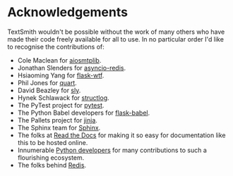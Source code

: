 # Acknowledgements

TextSmith wouldn't be possible without the work of many others who have made
their code freely available for all to use. In no particular order I'd like to
recognise the contributions of:

* Cole Maclean for [aiosmtplib](https://github.com/cole/aiosmtplib).
* Jonathan Slenders for [asyncio-redis](https://github.com/jonathanslenders/asyncio-redis).
* Hsiaoming Yang for [flask-wtf](https://github.com/lepture/flask-wtf).
* Phil Jones for [quart](https://github.com/pgjones/quart).
* David Beazley for [sly](https://github.com/dabeaz/sly).
* Hynek Schlawack for [structlog](https://github.com/hynek/structlog).
* The PyTest project for [pytest](https://github.com/pytest-dev/pytest).
* The Python Babel developers for [flask-babel](https://github.com/python-babel/flask-babel).
* The Pallets project for [jinja](https://github.com/pallets/jinja).
* The Sphinx team for [Sphinx](https://github.com/sphinx-doc/sphinx).
* The folks at [Read the Docs](https://readthedocs.org/) for making it so easy
  for documentation like this to be hosted online.
* Innumerable [Python developers](https://python.org/) for many contributions
  to such a flourishing ecosystem.
* The folks behind [Redis](https://redis.io/).

